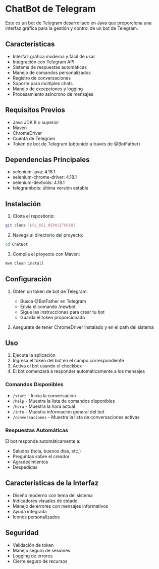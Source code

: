 # ChatBot de Telegram

Este es un bot de Telegram desarrollado en Java que proporciona una interfaz gráfica para la gestión y control de un bot de Telegram.

## Características

- Interfaz gráfica moderna y fácil de usar
- Integración con Telegram API
- Sistema de respuestas automáticas
- Manejo de comandos personalizados
- Registro de conversaciones
- Soporte para múltiples chats
- Manejo de excepciones y logging
- Procesamiento asíncrono de mensajes

## Requisitos Previos

- Java JDK 8 o superior
- Maven
- ChromeDriver
- Cuenta de Telegram
- Token de bot de Telegram (obtenido a través de @BotFather)

## Dependencias Principales

- selenium-java: 4.18.1
- selenium-chrome-driver: 4.18.1
- selenium-devtools: 4.18.1
- telegrambots: última versión estable

## Instalación

1. Clona el repositorio:
```bash
git clone [URL_DEL_REPOSITORIO]
```

2. Navega al directorio del proyecto:
```bash
cd ChatBot
```

3. Compila el proyecto con Maven:
```bash
mvn clean install
```

## Configuración

1. Obtén un token de bot de Telegram:
   - Busca @BotFather en Telegram
   - Envía el comando /newbot
   - Sigue las instrucciones para crear tu bot
   - Guarda el token proporcionado

2. Asegúrate de tener ChromeDriver instalado y en el path del sistema

## Uso

1. Ejecuta la aplicación
2. Ingresa el token del bot en el campo correspondiente
3. Activa el bot usando el checkbox
4. El bot comenzará a responder automáticamente a los mensajes

### Comandos Disponibles

- `/start` - Inicia la conversación
- `/help` - Muestra la lista de comandos disponibles
- `/hora` - Muestra la hora actual
- `/info` - Muestra información general del bot
- `/conversaciones` - Muestra la lista de conversaciones activas

### Respuestas Automáticas

El bot responde automáticamente a:
- Saludos (hola, buenos días, etc.)
- Preguntas sobre el creador
- Agradecimientos
- Despedidas

## Características de la Interfaz

- Diseño moderno con tema del sistema
- Indicadores visuales de estado
- Manejo de errores con mensajes informativos
- Ayuda integrada
- Iconos personalizados

## Seguridad

- Validación de token
- Manejo seguro de sesiones
- Logging de errores
- Cierre seguro de recursos

